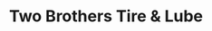---
title: "Two Brothers Tire & Lube"
url: /west-monroe/two-brothers-tire-and-lube/
shop: car repair
---